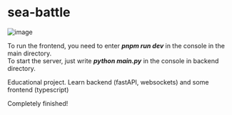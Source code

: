 # sea-battle

![image](https://github.com/ayeMind/sea-battle/assets/119005871/9a1bf807-0cab-4465-82c3-d4a4b551ba2d)

To run the frontend, you need to enter ***pnpm run dev*** in the console in the main directory. <br />
To start the server, just write ***python main.py*** in the console in backend directory.

Educational project. Learn backend (fastAPI, websockets) and some frontend (typescript)

Сompletely finished! 

